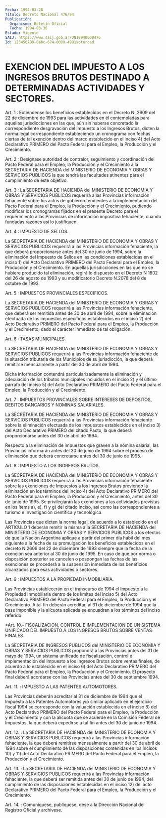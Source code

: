 ```yaml
---
Fecha: 1994-03-28
Título: Decreto Nacional 476/94
Publicación:
  Organismo: Boletín Oficial
  Fecha: 1994-03-30
Estado: Vigente
SAIJ: https://www.saij.gob.ar/DN19940000476
Id: 123456789-0abc-674-0000-4991soterced
---
```

# EXENCION DEL IMPUESTO A LOS INGRESOS BRUTOS DESTINADO A DETERMINADAS ACTIVIDADES Y SECTORES.

<a id="1"></a>
Art. 1 : Extiéndense los beneficios establecidos en el Decreto N. 2609  del  22  de  diciembre  de 1993 para las actividades en él contempladas  para aquellas jurisdicciones  en  las  que,  aún  sin haberse concretado  la  correspondiente desgravación del Impuesto a los  Ingresos  Brutos,  dicten    la  norma  legal  correspondiente estableciendo  un cronograma con fechas  ciertas  de  tal  exención dentro del marco  establecido  en el inciso 4) del Acto Declarativo PRIMERO  del  Pacto Federal para el  Empleo,  la  Producción  y  el Crecimiento.

<a id="2"></a>
Art.  2  :  Desígnase  autoridad  de  contralor, seguimiento y coordinación del Pacto Federal para el Empleo,  la  Producción y el Crecimiento a la SECRETARIA DE HACIENDA del MINISTERIO  DE ECONOMIA Y   OBRAS  Y  SERVICIOS  PUBLICOS  la  que  tendrá  las  facultades atinentes para el cumplimiento de este objetivo.

<a id="3"></a>
Art. 3 : La SECRETARIA DE HACIENDA del MINISTERIO DE ECONOMIA Y OBRAS  Y  SERVICIOS PUBLICOS requerirá a las Provincias información fehaciente sobre los actos de gobierno tendientes a la implementación  del  Pacto  Federal para el Empleo, la Producción y el Crecimiento, pudiendo modificar  los  cronogramas  fijados en el presente  Decreto  para  el  requerimiento  a  las  Provincias   de información  impositiva  fehaciente, cuando fundadas razones así lo justifiquen.

<a id="4"></a>
Art. 4 : IMPUESTO DE SELLOS.

La  SECRETARIA  DE  HACIENDA  del MINISTERIO DE ECONOMIA Y OBRAS Y SERVICIOS  PUBLICOS  requerirá  a  las    Provincias    información fehaciente, la que deberá proporcionarse antes del 30 de  junio  de 1994,    sobre  la  eliminación  del  Impuesto  de  Sellos  en  las condiciones  establecidas  en  el  inciso  1)  del Acto Declarativo PRIMERO  del  Pacto  Federal  para  el Empleo, la Producción  y  el Crecimiento. En aquellas jurisdicciones  en  las  que no se hubiere producido  tal  eliminación,  regirá lo dispuesto en el  Decreto  N 1802 del 26 de agosto de 1993 y  su  modificatorio  Decreto  N.2078 del 8 de octubre de 1993.

<a id="5"></a>
Art. 5 : IMPUESTOS PROVINCIALES ESPECIFICOS.

La  SECRETARIA  DE  HACIENDA  del MINISTERIO DE ECONOMIA Y OBRAS Y SERVICIOS  PUBLICOS  requerirá  a  las    Provincias    información fehaciente, que deberá ser remitida antes de 30 de abril  de  1994, sobre   la  eliminación  efectuada  de  los  impuestos  específicos establecidos  en  el  inciso  2)  del  Acto Declarativo PRIMERO del Pacto Federal para el Empleo, la Producción  y el Crecimiento, dado el carácter inmediato de tal obligación.

<a id="6"></a>
Art. 6 : TASAS MUNICIPALES.

La  SECRETARIA  DE  HACIENDA  del MINISTERIO DE ECONOMIA Y OBRAS Y SERVICIOS  PUBLICOS  requerirá  a  las    Provincias    información fehaciente  de  la  situación  tributaria  de los Municipios de  su jurisdicción, la que deberá remitirse mensualmente  a partir del 30 de abril de 1994.

Dicha información contendrá particularizadamente la  eliminación y adecuación de los tributos municipales incluidos en el  inciso 2) y el  último  párrafo del inciso 5) del Acto Declarativo PRIMERO  del Pacto Federal  para  el  Empleo,  la  Producción  y el Crecimiento.

<a id="7"></a>
Art.  7 : IMPUESTOS PROVINCIALES SOBRE INTERESES DE DEPOSITOS, DEBITOS BANCARIOS Y NOMINAS SALARIALES.

La SECRETARIA  DE  HACIENDA  del  MINISTERIO DE ECONOMIA Y OBRAS Y SERVICIOS    PUBLICOS  requerirá  a  las  Provincias    información fehaciente  sobre    la  eliminación  efectuada  de  los  impuestos establecidos en el inciso  3)  del  Acto  Declarativo  PRIMERO  del citado  Pacto,  la  que deberá proporcionarse antes del 30 de abril de 1994.

Respecto a la eliminación  de  impuestos  que  graven  a la nómina salarial, las Provincias informarán antes del 30 de junio  de  1994 sobre  el  proceso  de eliminación que deberá concretarse antes del 30 de junio de 1995.

<a id="8"></a>
Art. 8 : IMPUESTO A LOS INGRESOS BRUTOS.

La  SECRETARIA  DE  HACIENDA  del MINISTERIO DE ECONOMIA Y OBRAS Y SERVICIOS  PUBLICOS  requerirá  a  las    Provincias    información fehaciente sobre las exenciones de Impuestos a los Ingresos  Brutos previendo  la  eliminación  en  los términos del inciso 4) del Acto Declarativo  PRIMERO  del  Pacto  Federal    para   el  Empleo,  la Producción  y  el  Crecimiento, antes del 30 de junio de  1995.  Se privilegiarán las exenciones  a  las  actividades  previstas en los ítems a), e), f) y g) del citado inciso, así como las correspondientes a turismo e investigación científica y tecnológica.

Las  Provincias  que  dicten  la  norma  legal,  de acuerdo  a  lo establecido  en  el  ARTICULO  1  deberán  remitir  la misma  a  la SECRETARIA  DE  HACIENDA  del  MINISTERIO  DE  ECONOMIA  Y OBRAS  Y SERVICIOS  PUBLICOS  a  los  efectos  de  que  la  Nación Argentina aplique a partir del primer día hábil del mes siguiente  a la fecha de  su  promulgación  los  beneficios establecidos en el decreto  N 2609  del 22 de diciembre de  1993  siempre  que  la  fecha  de  la exención  sea  anterior  al 30 de junio de 1995. En caso de que por norma o disposición posterior  se  cancelen  o pospongan las fechas de  las exenciones se procederá a la suspensión  inmediata  de  los beneficios alcanzados para esas actividades o sectores.

<a id="9"></a>
Art. 9 : IMPUESTOS A LA PROPIEDAD INMOBILIARIA.

Las  Provincias  establecerán en el transcurso de 1994 el Impuesto a la Propiedad Inmobiliaria  dentro  de  los  límites del inciso 5) del Acto Declarativo PRIMERO del Pacto Federal  para  el Empleo, la Producción y el Crecimiento. A tal fin deberán acreditar,  al 31 de diciembre  de 1994 que la base imponible y la alícuota aplicada  se encuadran a los términos del inciso referido.

<a id="10"></a>
*Art.  10.-  FISCALIZACION,  CONTROL  E  IMPLEMENTACION  DE UN SISTEMA  UNIFICADO  DEL IMPUESTO A LOS INGRESOS BRUTOS SOBRE VENTAS FINALES.

La SECRETARIA DE INGRESOS  PUBLICOS  del  MINISTERIO DE ECONOMIA Y OBRAS Y SERVICIOS PUBLICOS propondrá a las Provincias  antes del 31 de mayo de 1994, un sistema unificado de fiscalización,  control  e implementación  del  Impuesto  a  los  Ingresos Brutos sobre ventas finales,  de acuerdo a lo establecido en  el  inciso  6)  del  Acto Declarativo    PRIMERO   del  Pacto  Federal  para  el  Empleo,  la Producción y el Crecimiento.  El  proyecto  final  deberá acordarse con las Provincias antes del 30 de septiembre 1994.

<a id="11"></a>
Art. 11. : IMPUESTO A LAS PATENTES AUTOMOTORES.

Las  Provincias  deberán  acreditar al 31 de diciembre de 1994 que el Impuesto a las Patentes Automotores  y/o  similar aplicado en el ejercicio  fiscal 1994 se corresponde con la valuación  establecida en el inciso  8)  del  Acto  Declarativo  PRIMERO del Pacto Federal para el Empleo, la Producción y el Crecimiento  y  con  la alícuota que  se acuerde en la Comisión Federal de Impuestos, la que  deberá expedirse a tal fin antes del 30 de junio de 1994.

<a id="12"></a>
Art. 12. : La SECRETARIA DE HACIENDA del MINISTERIO DE ECONOMIA Y OBRAS Y SERVICIOS PUBLICOS requerirá a las Provincias información  fehaciente,  la  que  deberá  remitirse mensualmente a partir  del  30  de  abril  de  1994 sobre el cumplimiento  de  las disposiciones  contenidas  en  los  incisos  10)  y  11)  del  Acto Declarativo  PRIMERO  del  Pacto  Federal    para   el  Empleo,  la Producción y el Crecimiento.

<a id="13"></a>
Art. 13. : La SECRETARIA DE HACIENDA del MINISTERIO DE ECONOMIA Y OBRAS Y SERVICIOS PUBLICOS requerirá a las Provincias información  fehaciente, la que deberá ser remitida antes del 30 de junio de 1994,  del  cumplimiento de las disposiciones establecidas en el inciso 12) del acto  Declarativo  PRIMERO  del  Pacto Federal para el Empleo, la Producción y el Crecimiento.

<a id="14"></a>
Art.  14.  :  Comuníquese,  publíquese,  dése  a  la Dirección Nacional del Registro Oficial y archívese.
